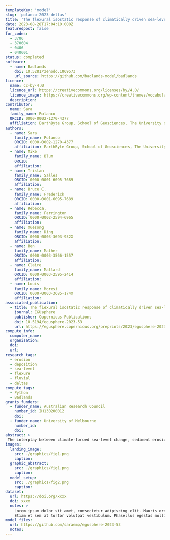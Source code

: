 ```yaml
---
templateKey: 'model'
slug: 'polanco-2023-deltas'
title: 'The flexural isostatic response of climatically driven sea-level changes  on continental-scale deltas'
date: 2023-08-28T17:04:10.000Z
featuredpost: false
for_codes:
  - 3706
  - 370604
  - 0406
  - 040601
status: completed
software:
  - name: Badlands
    doi: 10.5281/zenodo.1069573
    url_source: https://github.com/badlands-model/badlands
licence:
  name: cc-by-4.0
  licence_url: https://creativecommons.org/licenses/by/4.0/
  licence_image: https://creativecommons.org/wp-content/themes/vocabulary-theme/vocabulary/svg/cc/icons/cc-icons.svg#cc-logo
  description:
contributor:
  name: Sara
  family_name: Polanco
  ORCID: 0000-0002-1270-4377
  affiliation: EarthByte Group, School of Geosciences, The University of Sydney
authors:
  - name: Sara
    family_name: Polanco
    ORCID: 0000-0002-1270-4377
    affiliation: EarthByte Group, School of Geosciences, The University of Sydney
  - name: Mike
    family_name: Blum
    ORCID: 
    affiliation:
  - name: Tristan
    family_name: Salles
    ORCID: 0000-0001-6095-7689
    affiliation:
  - name: Bruce C.
    family_name: Frederick
    ORCID: 0000-0001-6095-7689
    affiliation:
  - name: Rebecca.
    family_name: Farrington
    ORCID: 0000-0002-2594-6965
    affiliation:
  - name: Xuesong
    family_name: Ding
    ORCID: 0000-0003-3693-932X
    affiliation:
  - name: Ben
    family_name: Mather
    ORCID: 0000-0003-3566-1557
    affiliation:
  - name: Claire
    family_name: Mallard
    ORCID: 0000-0003-2595-2414
    affiliation:
  - name: Louis
    family_name: Moresi
    ORCID: 0000-0003-3685-174X
    affiliation:
associated_publication:
  - title: The flexural isostatic response of climatically driven sea-level changes on continental-scale deltas
    journal: EGUsphere
    publisher: Copernicus Publications
    doi: 10.5194/egusphere-2023-53
    url: https://egusphere.copernicus.org/preprints/2023/egusphere-2023-53/
compute_info:
  computer_name:
  organisation:
  doi:
  url:
research_tags:
  - erosion
  - deposition
  - sea-level
  - flexure
  - fluvial
  - deltas
compute_tags:
  - Python
  - Badlands
grants_funders:
  - funder_name: Australian Research Council
    number_id: IH130200012
    doi:
  - funder_name: University of Melbourne
    number_id:
    doi:
abstract: >
 The interplay between climate-forced sea-level change, sediment erosion and deposition, and flexural adjustments in deep time on passive margin deltas remains poorly understood. We performed a series of conceptual simulations to investigate flexural isostatic responses to high-frequency fluctuations in water and sediment load associated with climatically driven sea-level changes. We model a large drainage basin that discharges to a continental margin to generate a deltaic depocenter, then prescribe synthetic and climatic-driven sea-level curves of different frequencies to assess flexural response. Results show that flexural isostatic adjustments are bidirectional over 100-1000 kyr timescales and are in sync with the magnitude, frequency, and direction of sea-level fluctuations, and that isostatic adjustments play an important role in driving along-strike and cross-shelf river-mouth migration and sediment accumulation. Our findings demonstrate that climate-forced sea-level changes produce a feedback mechanism that results in self-sustaining creation of accommodation into which sediment is deposited and plays a major role in delta morphology and stratigraphic architecture.
images:
  landing_image:
    src: ./graphics/fig1.png
    caption:
  graphic_abstract:
    src: ./graphics/fig1.png
    caption:
  model_setup:
    src: ./graphics/fig2.png
    caption:
dataset:
  url: https://doi.org/xxxx
  doi: xxxx
  notes: >
    Lorem ipsum dolor sit amet, consectetur adipiscing elit. Mauris ornare orci nunc, non rutrum velit elementum non. Suspendisse ac cursus nibh. Sed nec laoreet purus. Aliquam lobortis massa sit amet mi posuere, sed facilisis elit luctus. Donec eu vehicula augue. Mauris iaculis nisl in fringilla gravida. Nunc dictum felis quis mi tincidunt egestas. Duis mollis neque vitae elementum volutpat. Praesent leo augue, tempus ac diam nec, varius posuere libero. Cras vel finibus sapien. Nunc scelerisque ut nibh in faucibus. Praesent ut magna felis.
    Etiam et sem at tortor volutpat vestibulum. Phasellus egestas mollis tempor. Donec ultrices, sapien faucibus porttitor lacinia, ligula ante interdum lectus, ac hendrerit nisi nunc sit amet magna. Maecenas pellentesque risus quis gravida fringilla. Pellentesque efficitur sed velit a molestie. Aliquam volutpat dictum consectetur. Nulla facilisi. Ut rutrum nec tellus sit amet lobortis. Suspendisse in arcu ut ipsum varius lacinia. Donec velit arcu, laoreet sed felis et, convallis tincidunt neque. Vestibulum non justo maximus, pulvinar enim non, tristique arcu. Nam fringilla suscipit est, id pretium urna dignissim id. Aenean interdum lacus quis eros molestie, eget eleifend massa rhoncus. Sed eu urna risus. Suspendisse commodo malesuada blandit.
model_files:
  url: https://github.com/saraemp/egusphere-2023-53
  notes:
---
```

